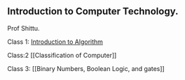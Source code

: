 ## Introduction to Computer Technology.
Prof Shittu.

Class 1:
[Introduction to Algorithm](CPS%20101/Introduction%20to%20Algorithm.md)


Class:2
[[Classification of Computer]] 

Class 3:
[[Binary Numbers, Boolean Logic, and gates]]